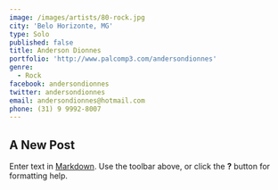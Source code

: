 ```yaml
---
image: /images/artists/80-rock.jpg
city: 'Belo Horizonte, MG'
type: Solo
published: false
title: Anderson Dionnes
portfolio: 'http://www.palcomp3.com/andersondionnes'
genre:
  - Rock
facebook: andersondionnes
twitter: andersondionnes
email: andersondionnes@hotmail.com
phone: (31) 9 9992-8007
---
```

## A New Post

Enter text in [Markdown](http://daringfireball.net/projects/markdown/). Use the toolbar above, or click the **?** button for formatting help.
